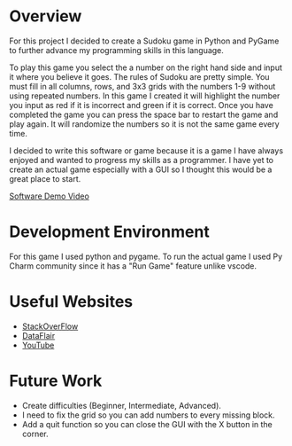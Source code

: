 # Overview

For this project I decided to create a Sudoku game in Python and PyGame to further advance my programming skills in this language. 

To play this game you select the a number on the right hand side and input it where you believe it goes. The rules of Sudoku are pretty simple. You must fill in all columns, rows, and 3x3 grids with the numbers 1-9 without using repeated numbers. In this game I created it will highlight the number you input as red if it is incorrect and green if it is correct. Once you have completed the game you can press the space bar to restart the game and play again. It will randomize the numbers so it is not the same game every time.

I decided to write this software or game because it is a game I have always enjoyed and wanted to progress my skills as a programmer. I have yet to create an actual game especially with a GUI so I thought this would be a great place to start.

[Software Demo Video](https://www.loom.com/share/1d4f44ea302d4f4f81793a210e0c31e9)

# Development Environment

For this game I used python and pygame. To run the actual game I used Py Charm community since it has a "Run Game" feature unlike vscode.

# Useful Websites


* [StackOverFlow](https://stackoverflow.com/questions/45471152/how-to-create-a-sudoku-puzzle-in-python)
* [DataFlair](https://data-flair.training/blogs/python-sudoku-game/)
* [YouTube](https://www.youtube.com/watch?v=kayFasm5hUg)


# Future Work

* Create difficulties (Beginner, Intermediate, Advanced).
* I need to fix the grid so you can add numbers to every missing block.
* Add a quit function so you can close the GUI with the X button in the corner.